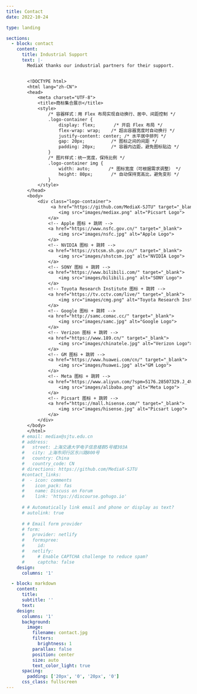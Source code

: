```yaml
---
title: Contact
date: 2022-10-24

type: landing

sections:
  - block: contact
    content:
      title: Industrial Support
      text: |-
        MediaX thanks our industrial partners for their support.


        <!DOCTYPE html>
        <html lang="zh-CN">
        <head>
            <meta charset="UTF-8">
            <title>商标集合展示</title>
            <style>
                /* 容器样式：用 Flex 布局实现自动换行、居中、间距控制 */
                .logo-container {
                    display: flex;       /* 开启 Flex 布局 */
                    flex-wrap: wrap;    /* 超出容器宽度时自动换行 */
                    justify-content: center; /* 水平居中排列 */
                    gap: 20px;          /* 图标之间的间距 */
                    padding: 20px;      /* 容器内边距，避免图标贴边 */
                }
                /* 图片样式：统一宽度，保持比例 */
                .logo-container img {
                    width: auto;       /* 图标宽度（可根据需求调整） */
                    height: 80px;       /* 自动保持宽高比，避免变形 */
                }
            </style>
        </head>
        <body>
            <div class="logo-container">
                 <a href="https://github.com/MediaX-SJTU" target="_blank">
                    <img src="images/mediax.png" alt="Picsart Logo">
                </a>
                <!-- Apple 图标 + 跳转 -->
                <a href="https://www.nsfc.gov.cn/" target="_blank">
                    <img src="images/nsfc.jpg" alt="Apple Logo">
                </a>
                <!-- NVIDIA 图标 + 跳转 -->
                <a href="https://stcsm.sh.gov.cn/" target="_blank">
                    <img src="images/shstcsm.jpg" alt="NVIDIA Logo">
                </a>
                <!-- SONY 图标 + 跳转 -->
                <a href="https://www.bilibili.com/" target="_blank">
                    <img src="images/bilibili.png" alt="SONY Logo">
                </a>
                <!-- Toyota Research Institute 图标 + 跳转 -->
                <a href="https://tv.cctv.com/live/" target="_blank">
                    <img src="images/cmg.png" alt="Toyota Research Institute Logo">
                </a>
                <!-- Google 图标 + 跳转 -->
                <a href="http://samc.comac.cc/" target="_blank">
                    <img src="images/samc.jpg" alt="Google Logo">
                </a>
                <!-- Verizon 图标 + 跳转 -->
                <a href="https://www.189.cn/" target="_blank">
                    <img src="images/chinatele.jpg" alt="Verizon Logo">
                </a>
                <!-- GM 图标 + 跳转 -->
                <a href="https://www.huawei.com/cn/" target="_blank">
                    <img src="images/huawei.jpg" alt="GM Logo">
                </a>
                <!-- Meta 图标 + 跳转 -->
                <a href="https://www.aliyun.com/?spm=5176.28507329.J_4VYgf18xNlTAyFFbOuOQe.d_logo.f8032868b1cDqr" target="_blank">
                    <img src="images/alibaba.png" alt="Meta Logo">
                </a>
                <!-- Picsart 图标 + 跳转 -->
                <a href="https://mall.hisense.com/" target="_blank">
                    <img src="images/hisense.jpg" alt="Picsart Logo">
                </a> 
            </div>
        </body>
        </html>
      # email: mediax@sjtu.edu.cn
      # address:
      #   street: 上海交通大学电子信息楼群5号楼303A
      #   city: 上海市闵行区东川路800号
      #   country: China
      #   country_code: CN
      # directions: https://github.com/MediaX-SJTU
      #contact_links:
      #  - icon: comments
      #    icon_pack: fas
      #    name: Discuss on Forum
      #    link: 'https://discourse.gohugo.io'
    
      # # Automatically link email and phone or display as text?
      # autolink: true
    
      # # Email form provider
      # form:
      #   provider: netlify
      #   formspree:
      #     id:
      #   netlify:
      #     # Enable CAPTCHA challenge to reduce spam?
      #     captcha: false
    design:
      columns: '1'

  - block: markdown
    content:
      title:
      subtitle: ''
      text:
    design:
      columns: '1'
      background:
        image: 
          filename: contact.jpg
          filters:
            brightness: 1
          parallax: false
          position: center
          size: auto
          text_color_light: true
      spacing:
        padding: ['20px', '0', '20px', '0']
      css_class: fullscreen
---
```

